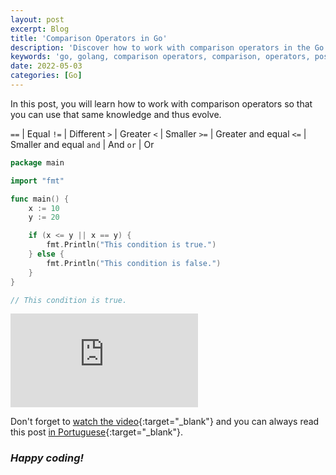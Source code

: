 ```yaml
---
layout: post
excerpt: Blog
title: 'Comparison Operators in Go'
description: 'Discover how to work with comparison operators in the Go programming language. Get answers to your questions with the theory and examples presented.'
keywords: 'go, golang, comparison operators, comparison, operators, post'
date: 2022-05-03
categories: [Go]
---
```


In this post, you will learn how to work with comparison operators so that you can use that same knowledge and thus evolve.

`==` | Equal
`!=` | Different
`>` | Greater
`<` | Smaller
`>=` | Greater and equal
`<=` | Smaller and equal
`and` | And
`or` | Or

```go
package main

import "fmt"

func main() {
	x := 10
	y := 20

	if (x <= y || x == y) {
		fmt.Println("This condition is true.")
	} else {
		fmt.Println("This condition is false.")
	}
}

// This condition is true.
```

<div class="video-container">
  <iframe src="https://www.youtube.com/embed/dvCuGh0SGv8" frameborder="0" allowfullscreen></iframe>
</div>

Don't forget to [watch the video](https://youtu.be/dvCuGh0SGv8){:target="\_blank"} and you can always read this post [in Portuguese](https://caffeinealgorithm.com/blog/operadores-de-comparacao-em-go/){:target="\_blank"}.

### _Happy coding!_
